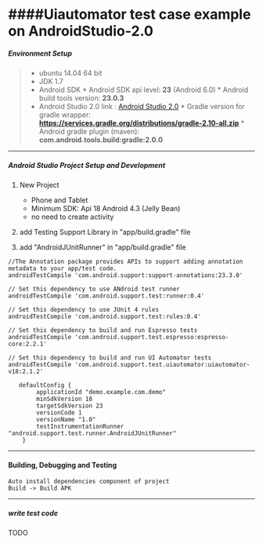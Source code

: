 ####Uiautomator test case example on AndroidStudio-2.0
====

##### Environment Setup

> * ubuntu 14.04 64 bit
> * JDK 1.7
> * Android SDK
    * Android SDK api level: **23** (Android 6.0)
    * Android build tools version: **23.0.3**
> *	Android Studio 2.0 link : [Android Studio 2.0](http://developer.android.com/intl/zh-cn/tools/studio/index.html)
    * Gradle version for gradle wrapper: **https://services.gradle.org/distributions/gradle-2.10-all.zip**
    * Android gradle plugin (maven): **com.android.tools.build:gradle:2.0.0**
    
----
##### Android Studio Project Setup and Development
1. New Project
    * Phone and Tablet
    * Minimum SDK: Api 18 Android 4.3 (Jelly Bean)
    * no need to create activity
    
2. add Testing Support Library in "app/build.gradle" file
    
3. add "AndroidJUnitRunner" in "app/build.gradle" file

```
//The Annotation package provides APIs to support adding annotation metadata to your app/test code.
androidTestCompile 'com.android.support:support-annotations:23.3.0'
   
// Set this dependency to use ANdroid test runner
androidTestCompile 'com.android.support.test:runner:0.4'
    
// Set this dependency to use JUnit 4 rules
androidTestCompile 'com.android.support.test:rules:0.4'
    
// Set this dependency to build and run Espresso tests
androidTestCompile 'com.android.support.test.espresso:espresso-core:2.2.1'
    
// Set this dependency to build and run UI Automator tests
androidTestCompile 'com.android.support.test.uiautomator:uiautomator-v18:2.1.2'
```

```
   defaultConfig {
        applicationId "demo.example.com.demo"
        minSdkVersion 18
        targetSdkVersion 23
        versionCode 1
        versionName "1.0"
        testInstrumentationRunner "android.support.test.runner.AndroidJUnitRunner"
    }
```

----
#### Building, Debugging and Testing

    Auto install dependencies component of project
    Build -> Build APK

----
##### write test code
TODO
